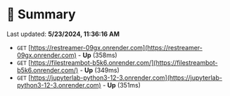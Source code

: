 # 📖 Summary
Last updated: **5/23/2024, 11:36:16 AM**

- `GET` [https://restreamer-09gx.onrender.com](https://restreamer-09gx.onrender.com) - **Up** (358ms)
- `GET` [https://filestreambot-b5k6.onrender.com/](https://filestreambot-b5k6.onrender.com/) - **Up** (349ms)
- `GET` [https://jupyterlab-python3-12-3.onrender.com](https://jupyterlab-python3-12-3.onrender.com) - **Up** (351ms)
